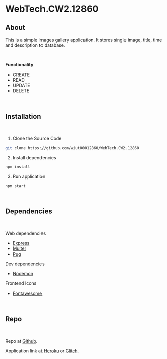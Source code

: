# WebTech.CW2.12860

## About

This is a simple images gallery application. It stores single image, title, time and description to database.

<br />

**Functionality**

- CREATE
- READ
- UPDATE
- DELETE

<br />

## Installation

<br />

1. Clone the Source Code

```bash
git clone https://github.com/wiut00012860/WebTech.CW2.12860
```

2. Install dependencies

```bash
npm install
```

3. Run application

```bash
npm start
```

<br />

## Dependencies

<br />

Web dependencies

- [Express](https://npmjs.com/package/express)
- [Multer](https://npmjs.com/package/multer)
- [Pug](https://npmjs.com/package/pugjs)

Dev dependencies

- [Nodemon](https://npmjs.com/package/nodemon)

Frontend Icons

- [Fontawesome](https://fontawesome.com)

<br />

## Repo

<br />

Repo at [Github](https://github.com/wiut00012860/WebTech.CW2.12860).

Application link at [Heroku](https://wt-12860.herokuapp.com/) or [Glitch](https://example.com/).
